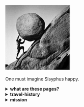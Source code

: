 <!--HEAD-->
<img src="https://github.com/gnusuy/project-Sisyphus/blob/main/sisyphus_pic.jpg?raw=true" width="40%" height="30%"><br><br>
One must imagine Sisyphus happy.
<!--HEAD-->

<!--WHATS-ARE-THIS-PAGES?-->
 <details>
  <summary><b>what are these pages?</b></summary>
  <div markdown="1">

> <i>시시포스는 그리스 신화에 나오는 인간이다. 그는 교활하고 꾀가 많아서 신들을 기만하는 행위를 일삼았다. 그에 대한 벌로 신은 시시포스에게 영원한 노동의 벌을 부여받는다. 매일 큰 바위를 산 정상에 올려야하고, 올라간 바위는 다시 산 아래로 굴러떨어진다.</i>
  
　프랑스의 철학자 알베르 까뮈는 위 시시포스의 이야기를 다룬 '시지프 신화' 라는 이름의 에세이를 발간했다. 에세이를 통해 그는 삶을 대하는 인간의 태도에 대해 이야기했다.<br>
   
　끝없는 형벌을 받게된 시시포스가 유일하게 신에게 반항할 수 있는 방법은 무의미함과 허무함에 대한 의식을 버리고 무한한 반복을 즐기며 바위를 정상으로 올리는 것이라고 이야기한다.<br>
   
　나는 힘들게 올린 바위가 떨어질까 무서워 시작하지 못하는 겁많은 사람이었다. 삶에 대한 무의미함과 허무함에 대한 의심으로 가득 차있었다. 그런 태도로 삶을 살아가다보니 크게 슬프지도, 크게 기쁘지도 않았다. 인생은 원래 허무한거라고 생각했으니까. <br>
   
　2년간 다니던 회사를 퇴사하고, 삶을 대하는 나의 태도에 대해 진지하게 고민해보았다. 고민 끝에 내린 결론은 <b><u> 삶은 언제 끝날지 알수 없으니, 주어진 삶을 낭비하기보다 살아있는 동안에 열심히 살아보자</u></b> 는 것이었다.<br>
   
　그래서 열심히 살아가는 삶을 기록하기 위해 이 page를 만들었다. 열심히 살아가는 발자취를 남기며, 나와 같은 고민을 하고 있는 사람에게 도움이 되는 공간이 되었으면 한다.<br>
   
  </div>
  </details>
<!--WHATS-ARE-THIS-PAGES?-->

<!--TRAVEL-HISTORY-->

  <details>
  <summary><b>travel-history</b></summary>
  <div markdown="1">

  - 21.08.26. 첫 날이다. <br><br>
  - 21.08.28. 첫 mission에 대한 미팅이 있었다. 첫 mission 에 대한 충분한 고민이 더 필요했다. 겉핥기 식으로 판단하지 말고, 진지하고 깊게 사고해야한다. <br><br>
  - 21.08.30. 웹사이트들을 보면 많은 정보들이 친절하게 방문자들을 도와주고 있다. 나도 도움을 받은만큼 다른 사람들에게 도움을 주는 공간을 만들고 싶다. <br><br>
  - 21.09.01. 두 번째 mission을 수행하면서 많은 시행착오가 있었다. 오류가 발생할 때마다 오류 문구를 구글링하며 해결하는 재미가 있었다. 튜토리얼을 따라가면서 이해가 안되는 부분이 너무 많았지만 일단은 다 해보고 다시 처음부터 보면서 천천히 이해하기로 했다.<br><br>   
  - 21.09.03. 튜토리얼을 총 2회 수행했다. 1회차는 이해가 안된 부분도 많았는데 일단은 시키는대로 다 완주했고, 2회차는 이해가 안되는 부분은 그냥 넘어가지 않고 이해가 될 때까지 계속 반복해서 생각했다. 안된다고 무작정 서있는 것보다는 일단 해보고 경험해보는 것이 중요한 것 같다. 하면 된다. <br><br>
   - 21.09.09. 해야할 일을 미뤄서 한번에 처리하는 안 좋은 버릇이 있다. 어떤 일이 생길지 모르는데 일을 미뤘다가는 나중에 수습할 수 없는 상황이 발생할 수도 있다. 미리미리 하는 습관을 만들자. <br><br>
   - 21.09.10. 웹사이트를 제작하던 중 떠오른 아이디어. 축구(야구,농구) 선수의 능력을 평가하는 웹사이트가 있으면 좋겠다. 내가 응원하는 팀에 새로 영입된 선수의 장,단점을 알고 싶을 때, 오늘 상대하게 하게 되는 팀의 전력을 파악하고 싶을 때 유용할 것이다. 나는 지금은 FIFA, FM 등에서 평가한 선수의 능력을 보고 어떤 성향의 선수인지 파악하고 있는데, 게임의 능력치다보니 시즌이 끝나기 전까지는 수치가 변하지 않아서 아쉬웠다. 실시간으로 사람들이 해당 선수의 능력을 평가한 주관적인 데이터들의 평균을 통해 대략적인 선수의 성향이나 장,단점을 파악할 수 있으면 좋을 것 같다. 객관적인 수치보다는 축구 팬들이 평가하는 그 선수의 능력을 재미로 볼 수도 있고, 능력치의 총합을 선수의 오버롤로 평가해서, 한 팀의 전력을 숫자로 표현해 볼 수도 있으면 재미있을 것 같다. 과도한 팬심, 악의를 가지고 하는 평가는 제외될 수 있는 장치가 있어야 할 것이다.
  </div>
  </details>
  
<!--TRAVEL-HISTORY-->

<!--MISSION-->

  <details>
  <summary><b>mission</b></summary>
  <div markdown="1">
 
> <i>비전공자인 나에게 개발 영역은 멋있고 재밌을 것 같지만 올라가기 힘들어보이는 높은 산이었다. 그래도 지치지 않고 천천히 꾸준히 올라가보려고 한다.<br>
   나는 감사하게도 주변의 도움을 통해 한 발, 한 발 천천히 공부해가며 기록하고 있다. 혹시라도 새로운 도전에 도움이 필요한 사람들에게 아래의 mission 들을 직접 수행하면서 같이 공부 해갔으면 좋겠다.</i>
   
 01. <b> [Github pages를 생성하는 방법](https://gnusuy.github.io/project-Sisyphus/how-to-create-github-pages) </b>
 02. <b> [장고걸스 튜토리얼](https://gnusuy.github.io/project-Sisyphus/django-girls-tutorial) </b>
 03. 

  </div>
  </details>
 
 <!--MISSION-->
